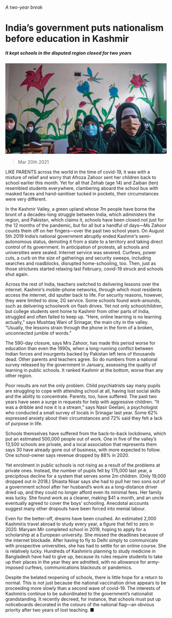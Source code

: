 ###### A two-year break

# India’s government puts nationalism before education in Kashmir 

##### It kept schools in the disputed region closed for two years 

![image](images/20210320_ASP004_0.jpg) 

> Mar 20th 2021 


LIKE PARENTS across the world in the time of covid-19, it was with a mixture of relief and worry that Afroza Zahoor sent her children back to school earlier this month. Yet for all that Zehab (age 14) and Zaiban (ten) resembled students everywhere, clambering aboard the school bus with masked faces and hand-sanitiser tucked in pockets, their circumstances were very different. 


In the Kashmir Valley, a green upland whose 7m people have borne the brunt of a decades-long struggle between India, which administers the region, and Pakistan, which claims it, schools have been closed not just for the 12 months of the pandemic, but for all but a handful of days—Ms Zahoor counts them off on her fingers—over the past two school years. On August 5th 2019 India’s national government abruptly ended Kashmir’s semi-autonomous status, demoting it from a state to a territory and taking direct control of its government. In anticipation of protests, all schools and universities were sealed. Internet service was severed. Curfews, power cuts, a curb on the size of gatherings and security sweeps, including searches and roadblocks, disrupted home-schooling, too. Then, just as those strictures started relaxing last February, covid-19 struck and schools shut again. 



Across the rest of India, teachers switched to delivering lessons over the internet. Kashmir’s mobile-phone networks, through which most residents access the internet, did sputter back to life. For security reasons, however, they were limited to slow, 2G service. Some schools found work-arounds, such as delivering schoolwork on flash drives. Yet not only schoolchildren, but college students sent home to Kashmir from other parts of India, struggled and often failed to keep up. “Here, online learning is no learning actually,” says Mushtaq Wani of Srinagar, the main city in the valley. “Usually, the lessons strain through the phone in the form of a broken, unconnected jumble of words.” 


The 590-day closure, says Mrs Zahoor, has made this period worse for education than even the 1990s, when a long-running conflict between Indian forces and insurgents backed by Pakistan left tens of thousands dead. Other parents and teachers agree. So do numbers from a national survey released by the government in January, assessing the quality of learning in public schools. It ranked Kashmir at the bottom, worse than any other region.


Poor results are not the only problem. Child psychiatrists say many pupils are struggling to cope with attending school at all, having lost social skills and the ability to concentrate. Parents, too, have suffered. The past two years have seen a surge in requests for help with aggressive children. “It was a dribble and now it is a stream,” says Nasir Geelani, a psychologist who conducted a small survey of locals in Srinagar last year. Some 62% expressed anxiety about their circumstances and 72% said they felt a lack of purpose in life.


Schools themselves have suffered from the back-to-back lockdowns, which put an estimated 500,000 people out of work. One in five of the valley’s 13,500 schools are private, and a local association that represents them says 30 have already gone out of business, with more expected to follow. One school-owner says revenue dropped by 88% in 2020. 


Yet enrolment in public schools is not rising as a result of the problems at private ones. Instead, the number of pupils fell by 175,000 last year, a precipitous decline for a system that serves some 2m children. (Only 19,000 dropped out in 2018.) Shiasta Nisar says she had to pull her two sons out of a government school after her husband’s work as a long-distance driver dried up, and they could no longer afford even its minimal fees. Her family was lucky. She found work as a cleaner, making $41 a month, and an uncle eventually agreed to cover the boys’ schooling. Anecdotal accounts suggest many other dropouts have been forced into menial labour.


Even for the better-off, dreams have been crushed. An estimated 2,000 Kashmiris travel abroad to study every year, a figure that fell to zero in 2020. Maryam Mir completed school in 2019, hoping to apply for a scholarship at a European university. She missed the deadlines because of the internet blockade. After having to fly to Delhi simply to communicate with prospective universities, she has had to settle for an online course. She is relatively lucky. Hundreds of Kashmiris planning to study medicine in Bangladesh have had to give up, because its rules require students to take up their places in the year they are admitted, with no allowance for army-imposed curfews, communications blackouts or pandemics.


Despite the belated reopening of schools, there is little hope for a return to normal. This is not just because the national vaccination drive appears to be proceeding more slowly than a second wave of covid-19. The interests of Kashmiris continue to be subordinated to the government’s nationalist grandstanding. It recently decreed, for instance, that schools must put up noticeboards decorated in the colours of the national flag—an obvious priority after two years of lost teaching. ■

